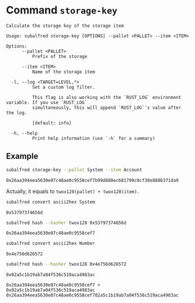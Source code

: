 # Command `storage-key`
```
Calculate the storage key of the storage item

Usage: subalfred storage-key [OPTIONS] --pallet <PALLET> --item <ITEM>

Options:
      --pallet <PALLET>
          Prefix of the storage

      --item <ITEM>
          Name of the storage item

  -l, --log <TARGET=LEVEL,*>
          Set a custom log filter.

          This flag is also working with the `RUST_LOG` environment variable. If you use `RUST_LOG`
          simultaneously, this will append `RUST_LOG`'s value after the log.

          [default: info]

  -h, --help
          Print help information (use `-h` for a summary)
```

## Example
```sh
subalfred storage-key --pallet System --item Account
```
```
0x26aa394eea5630e07c48ae0c9558cef7b99d880ec681799c0cf30e8886371da9
```

Actually, it equals to `twox128(pallet) + twox128(item)`.
```sh
subalfred convert ascii2hex System
```
```
0x53797374656d
```
```sh
subalfred hash --hasher twox128 0x53797374656d
```
```
0x26aa394eea5630e07c48ae0c9558cef7
```
```sh
subalfred convert ascii2hex Number
```
```
0x4e756d626572
```
```sh
subalfred hash --hasher twox128 0x4e756d626572
```
```
0x02a5c1b19ab7a04f536c519aca4983ac
```
```
0x26aa394eea5630e07c48ae0c9558cef7 + 0x02a5c1b19ab7a04f536c519aca4983ac
0x26aa394eea5630e07c48ae0c9558cef702a5c1b19ab7a04f536c519aca4983ac
```

